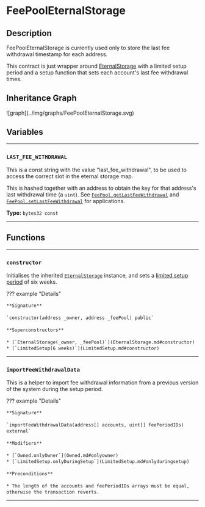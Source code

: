 # FeePoolEternalStorage

## Description

FeePoolEternalStorage is currently used only to store the last fee withdrawal timestamp for each address.

This contract is just wrapper around [EternalStorage](EternalStorage.md) with a limited setup period and a setup function that sets each account's last fee withdrawal times.

<section-sep />

## Inheritance Graph

<inheritance-graph>
    ![graph](../img/graphs/FeePoolEternalStorage.svg)
</inheritance-graph>

<section-sep />

## Variables

---

### `LAST_FEE_WITHDRAWAL`

This is a const string with the value "last_fee_withdrawal", to be used to access the correct slot in the eternal storage map.

This is hashed together with an address to obtain the key for that address's last withdrawal time (a `uint`). See [`FeePool.getLastFeeWithdrawal`](FeePool.md#getlastfeewithdrawal) and [`FeePool.setLastFeeWithdrawal`](FeePool.md#setlastfeewithdrawal) for applications.

**Type:** `bytes32 const`

---

<section-sep />

## Functions

---

### `constructor`

Initialises the inherited [`EternalStorage`](EternalStorage.md) instance, and sets a [limited setup period](LimitedSetup.md) of six weeks.

??? example "Details"

    **Signature**

    `constructor(address _owner, address _feePool) public`

    **Superconstructors**

    * [`EternalStorage(_owner, _feePool)`](EternalStorage.md#constructor)
    * [`LimitedSetup(6 weeks)`](LimitedSetup.md#constructor)

---

### `importFeeWithdrawalData`

This is a helper to import fee withdrawal information from a previous version of the system during the setup period.

??? example "Details"

    **Signature**

    `importFeeWithdrawalData(address[] accounts, uint[] feePeriodIDs) external`

    **Modifiers**

    * [`Owned.onlyOwner`](Owned.md#onlyowner)
    * [`LimitedSetup.onlyDuringSetup`](LimitedSetup.md#onlyduringsetup)

    **Preconditions**

    * The length of the accounts and feePeriodIDs arrays must be equal, otherwise the transaction reverts.

---

<section-sep />
